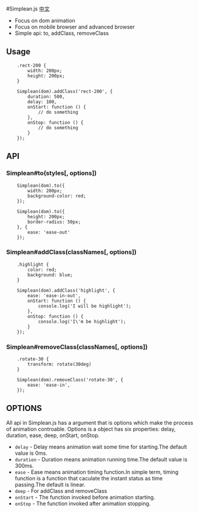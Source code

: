 #Simplean.js
[中文](README.zh-cn.md)

  * Focus on dom animation 
  * Focus on mobile browser and advanced browser
  * Simple api: to, addClass, removeClass

## Usage
````
    .rect-200 {
        width: 200px;
        height: 200px;
    }

    Simplean(dom).addClass('rect-200', {
        duration: 500,
        delay: 100,
        onStart: function () {
            // do something
        },
        onStop: function () {
            // do something
        }
    });
````
## API

### Simplean#to(styles[, options])
````
    Simplean(dom).to({
        width: 200px;
        background-color: red;
    });
````
````
    Simplean(dom).to({
        height: 200px;
        border-radius: 50px;
    }, {
        ease: 'ease-out'
    });
````
### Simplean#addClass(classNames[, options])
````
    .highlight {
        color: red;
        background: blue;
    }

    Simplean(dom).addClass('highlight', {
        ease: 'ease-in-out',
        onStart: function () {
            console.log('I will be highlight');
        },
        onStop: function () {
            console.log('I\'m be highlight');
        }
    });
````

### Simplean#removeClass(classNames[, options])
````
    .rotate-30 {
        transform: rotate(30deg)
    }

    Simplean(dom).removeClass('rotate-30', {
        ease: 'ease-in',
    });
````

## OPTIONS

 All api in Simplean.js has a argument that is options which make the process of animation controable. Options is a object has six properties: delay, duration, ease, deep, onStart, onStop. 
 * `delay` - Delay means animation wait some time for starting.The default value is 0ms.
 * `duration` - Duration means animation running time.The default value is 300ms.
 * `ease` - Ease means animation timing function.In simple term, timing function is a function that caculate the instant status as time passing.The default is linear.
 * `deep` - For addClass and removeClass
 * `onStart` - The function invoked before animation starting.
 * `onStop` - The function invoked after animation stopping.
 
